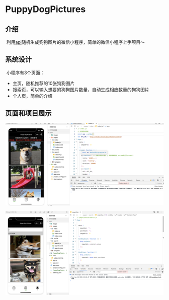 # PuppyDogPictures

## 介绍

​	利用[api](https://shibe.online)随机生成狗狗图片的微信小程序，简单的微信小程序上手项目～

## 系统设计

​	小程序有3个页面：

- 主页，随机推荐的10张狗狗图片
- 搜索页，可以输入想要的狗狗图片数量，自动生成相应数量的狗狗图片
- 个人页，简单的介绍

## 页面和项目展示

![image-20210621131354042](PuppyDogPictures.assets/image-20210621131354042.png)

![image-20210621131438880](PuppyDogPictures.assets/image-20210621131438880.png)

